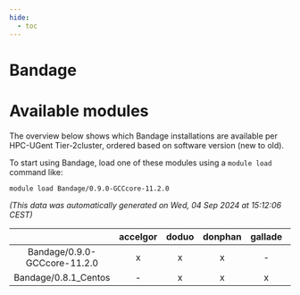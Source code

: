```yaml
---
hide:
  - toc
---
```


Bandage
=======

# Available modules


The overview below shows which Bandage installations are available per HPC-UGent Tier-2cluster, ordered based on software version (new to old).

To start using Bandage, load one of these modules using a `module load` command like:

```shell
module load Bandage/0.9.0-GCCcore-11.2.0
```

*(This data was automatically generated on Wed, 04 Sep 2024 at 15:12:06 CEST)*  

| |accelgor|doduo|donphan|gallade|joltik|shinx|skitty|
| :---: | :---: | :---: | :---: | :---: | :---: | :---: | :---: |
|Bandage/0.9.0-GCCcore-11.2.0|x|x|x|-|x|-|x|
|Bandage/0.8.1_Centos|-|x|x|x|x|-|x|
